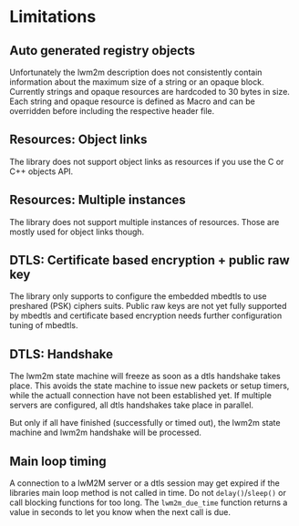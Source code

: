 # Limitations

## Auto generated registry objects

Unfortunately the lwm2m description does not consistently contain information about the maximum size of a string or an opaque block.
Currently strings and opaque resources are hardcoded to 30 bytes in size. Each string and opaque resource is defined as Macro
and can be overridden before including the respective header file.

## Resources: Object links

The library does not support object links as resources if you use the C or C++ objects API.

## Resources: Multiple instances

The library does not support multiple instances of resources. Those are mostly used for object links though.

## DTLS: Certificate based encryption + public raw key

The library only supports to configure the embedded mbedtls to use preshared (PSK) ciphers suits. Public raw keys are not yet fully supported by mbedtls
and certificate based encryption needs further configuration tuning of mbedtls.

## DTLS: Handshake

The lwm2m state machine will freeze as soon as a dtls handshake takes place.
This avoids the state machine to issue new packets or setup timers, while the actuall
connection have not been established yet.
If multiple servers are configured, all dtls handshakes take place in parallel.

But only if all have finished (successfully or timed out), the lwm2m state machine and lwm2m handshake will be processed.

## Main loop timing

A connection to a lwM2M server or a dtls session may get expired if the libraries main loop method is not called in time.
Do not `delay()`/`sleep()` or call blocking functions for too long. The `lwm2m_due_time` function returns a value
in seconds to let you know when the next call is due.

